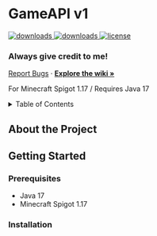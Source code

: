 # GameAPI v1
<div id="top">
  <a href="https://github.com/JxstPaul/GameAPI/releases/" target="_blank">
    <img alt="downloads" src="https://img.shields.io/github/v/release/JxstPaul/GameAPI?color=F&style=flat-square" />
  </a>
  <a href="https://github.com/JxstPaul/GameAPI/releases/" target="_blank">
    <img alt="downloads" src="https://img.shields.io/github/downloads/JxstPaul/GameAPI/total?color=4166f5&style=flat-square" />
  </a>
  <a href="https://github.com/JxstPaul/GameAPI/blob/main/LICENSE" target="_blank">
    <img alt="license" src="https://img.shields.io/github/license/JxstPaul/GameAPI?color=F&style=flat-square" />
  </a>
</div>
<h3><b>Always give credit to me!</b></h3>
<p>
  <a href="https://github.com/JxstPaul/GameAPI/issues">Report Bugs</a>
  ·
  <a href="https://github.com/JxstPaul/GameAPI/blob/master/README.md"><strong>Explore the wiki »</strong></a>
</p>

For Minecraft Spigot 1.17 / Requires Java 17

<details>
  <summary>Table of Contents</summary>
  <ol>
    <li>
      <a href="#about-the-project">About The Project</a>
    </li>
    <li>
      <a href="#getting-started">Getting Started</a>
      <ul>
        <li><a href="#prerequisites">Prerequisites</a></li>
        <li><a href="#installation">Installation</a></li>
        <li><a href="#implementing">Implementing</li>
      </ul>
    </li>
    <li><a href="#roadmap">Roadmap</a></li>
    <li><a href="#contributing">Contributing</a></li>
  </ol>
</details>

## About the Project

## Getting Started

### Prerequisites

- Java 17
- Minecraft Spigot 1.17

### Installation
